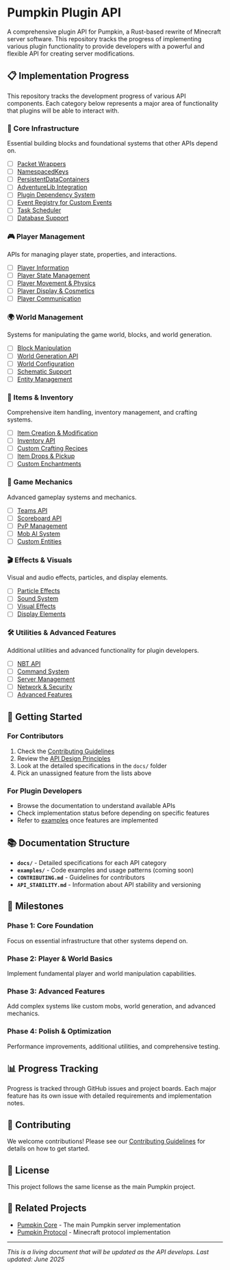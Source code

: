 # Pumpkin Plugin API

A comprehensive plugin API for Pumpkin, a Rust-based rewrite of Minecraft server software. This repository tracks the progress of implementing various plugin functionality to provide developers with a powerful and flexible API for creating server modifications.

## 📋 Implementation Progress

This repository tracks the development progress of various API components. Each category below represents a major area of functionality that plugins will be able to interact with.

### 🔧 Core Infrastructure
Essential building blocks and foundational systems that other APIs depend on.

- [ ] [Packet Wrappers](./docs/core-infrastructure.md#packet-wrappers)
- [ ] [NamespacedKeys](./docs/core-infrastructure.md#namespacedkeys)
- [ ] [PersistentDataContainers](./docs/core-infrastructure.md#persistentdatacontainers)
- [ ] [AdventureLib Integration](./docs/core-infrastructure.md#adventurelib-integration)
- [ ] [Plugin Dependency System](./docs/core-infrastructure.md#plugin-dependency-system)
- [ ] [Event Registry for Custom Events](./docs/core-infrastructure.md#event-registry)
- [ ] [Task Scheduler](./docs/core-infrastructure.md#task-scheduler)
- [ ] [Database Support](./docs/core-infrastructure.md#database-support)

### 🎮 Player Management
APIs for managing player state, properties, and interactions.

- [ ] [Player Information](./docs/player-management.md#player-information)
- [ ] [Player State Management](./docs/player-management.md#player-state-management)
- [ ] [Player Movement & Physics](./docs/player-management.md#player-movement--physics)
- [ ] [Player Display & Cosmetics](./docs/player-management.md#player-display--cosmetics)
- [ ] [Player Communication](./docs/player-management.md#player-communication)

### 🌍 World Management
Systems for manipulating the game world, blocks, and world generation.

- [ ] [Block Manipulation](./docs/world-management.md#block-manipulation)
- [ ] [World Generation API](./docs/world-management.md#world-generation-api)
- [ ] [World Configuration](./docs/world-management.md#world-configuration)
- [ ] [Schematic Support](./docs/world-management.md#schematic-support)
- [ ] [Entity Management](./docs/world-management.md#entity-management)

### 🎒 Items & Inventory
Comprehensive item handling, inventory management, and crafting systems.

- [ ] [Item Creation & Modification](./docs/items-inventory.md#item-creation--modification)
- [ ] [Inventory API](./docs/items-inventory.md#inventory-api)
- [ ] [Custom Crafting Recipes](./docs/items-inventory.md#custom-crafting-recipes)
- [ ] [Item Drops & Pickup](./docs/items-inventory.md#item-drops--pickup)
- [ ] [Custom Enchantments](./docs/items-inventory.md#custom-enchantments)

### 🎯 Game Mechanics
Advanced gameplay systems and mechanics.

- [ ] [Teams API](./docs/game-mechanics.md#teams-api)
- [ ] [Scoreboard API](./docs/game-mechanics.md#scoreboard-api)
- [ ] [PvP Management](./docs/game-mechanics.md#pvp-management)
- [ ] [Mob AI System](./docs/game-mechanics.md#mob-ai-system)
- [ ] [Custom Entities](./docs/game-mechanics.md#custom-entities)

### 🎬 Effects & Visuals
Visual and audio effects, particles, and display elements.

- [ ] [Particle Effects](./docs/effects-visuals.md#particle-effects)
- [ ] [Sound System](./docs/effects-visuals.md#sound-system)
- [ ] [Visual Effects](./docs/effects-visuals.md#visual-effects)
- [ ] [Display Elements](./docs/effects-visuals.md#display-elements)

### 🛠️ Utilities & Advanced Features
Additional utilities and advanced functionality for plugin developers.

- [ ] [NBT API](./docs/utilities-advanced.md#nbt-api)
- [ ] [Command System](./docs/utilities-advanced.md#command-system)
- [ ] [Server Management](./docs/utilities-advanced.md#server-management)
- [ ] [Network & Security](./docs/utilities-advanced.md#network--security)
- [ ] [Advanced Features](./docs/utilities-advanced.md#advanced-features)

## 🚀 Getting Started

### For Contributors
1. Check the [Contributing Guidelines](./CONTRIBUTING.md)
2. Review the [API Design Principles](./docs/api-design-principles.md)
3. Look at the detailed specifications in the `docs/` folder
4. Pick an unassigned feature from the lists above

### For Plugin Developers
- Browse the documentation to understand available APIs
- Check implementation status before depending on specific features
- Refer to [examples](./examples/) once features are implemented

## 📚 Documentation Structure

- **`docs/`** - Detailed specifications for each API category
- **`examples/`** - Code examples and usage patterns (coming soon)
- **`CONTRIBUTING.md`** - Guidelines for contributors
- **`API_STABILITY.md`** - Information about API stability and versioning

## 🎯 Milestones

### Phase 1: Core Foundation
Focus on essential infrastructure that other systems depend on.

### Phase 2: Player & World Basics
Implement fundamental player and world manipulation capabilities.

### Phase 3: Advanced Features
Add complex systems like custom mobs, world generation, and advanced mechanics.

### Phase 4: Polish & Optimization
Performance improvements, additional utilities, and comprehensive testing.

## 📊 Progress Tracking

Progress is tracked through GitHub issues and project boards. Each major feature has its own issue with detailed requirements and implementation notes.

## 🤝 Contributing

We welcome contributions! Please see our [Contributing Guidelines](./CONTRIBUTING.md) for details on how to get started.

## 📄 License

This project follows the same license as the main Pumpkin project.

## 🔗 Related Projects

- [Pumpkin Core](https://github.com/Pumpkin-MC/Pumpkin) - The main Pumpkin server implementation
- [Pumpkin Protocol](https://github.com/Pumpkin-MC/Pumpkin/tree/master/pumpkin-protocol) - Minecraft protocol implementation

---

*This is a living document that will be updated as the API develops. Last updated: June 2025*
